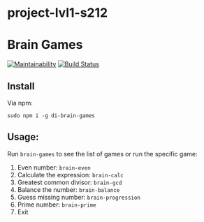 # project-lvl1-s212
# Brain Games
[![Maintainability](https://api.codeclimate.com/v1/badges/b6d77ad165437a5936cd/maintainability)](https://codeclimate.com/github/ryabtsovdn/project-lvl1-s212/maintainability)
[![Build Status](https://travis-ci.org/ryabtsovdn/project-lvl1-s212.svg?branch=master)](https://travis-ci.org/ryabtsovdn/project-lvl1-s212)

## Install

Via npm:
```
sudo npm i -g di-brain-games
```

## Usage:

Run `brain-games` to see the list of games or run the specific game:
1. Even number: `brain-even`
2. Calculate the expression: `brain-calc`
3. Greatest common divisor: `brain-gcd`
4. Balance the number: `brain-balance`
5. Guess missing number: `brain-progression`
6. Prime number: `brain-prime`
0. Exit
